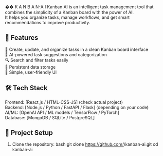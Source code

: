 ��   K A N B A N - A I
Kanban AI is an intelligent task management tool that combines the simplicity of a Kanban board with the power of AI.  
It helps you organize tasks, manage workflows, and get smart recommendations to improve productivity.
## 🚀 Features
 📌 Create, update, and organize tasks in a clean Kanban board interface  
  🤖 AI-powered task suggestions and categorization  
  🔍 Search and filter tasks easily  
  💾 Persistent data storage  
  🎨 Simple, user-friendly UI  

## 🛠️ Tech Stack
  Frontend: [React.js / HTML-CSS-JS] (check actual project)  
  Backend: [Node.js / Python / FastAPI / Flask] (depending on your code)  
  AI/ML: [OpenAI API / ML models / TensorFlow / PyTorch]  
  Database: [MongoDB / SQLite / PostgreSQL]  

## 📂 Project Setup
1. Clone the repository:
   bash
   git clone https://github.com/<your-username>/kanban-ai.git
   cd kanban-ai
 
 
